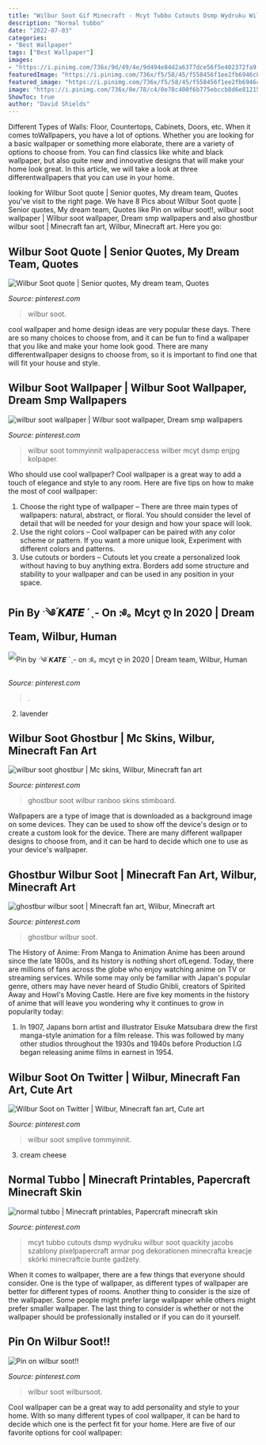 ```yaml
---
title: "Wilbur Soot Gif Minecraft - Mcyt Tubbo Cutouts Dsmp Wydruku Wilbur Soot Quackity Jacobs Szablony Pixelpapercraft Armar Pog Dekorationen Minecrafta Kreacje Skórki Minecraftcie Bunte Gadżety"
description: "Normal tubbo"
date: "2022-07-03"
categories:
- "Best Wallpaper"
tags: ["Best Wallpaper"]
images:
- "https://i.pinimg.com/736x/9d/49/4e/9d494e84d2a6377dce56f5e402372fa9.jpg"
featuredImage: "https://i.pinimg.com/736x/f5/58/45/f558456f1ee2fb6946c8c45f09116834.jpg"
featured_image: "https://i.pinimg.com/736x/f5/58/45/f558456f1ee2fb6946c8c45f09116834.jpg"
image: "https://i.pinimg.com/736x/0e/78/c4/0e78c400f6b775ebccb8d6e812152e2e.jpg"
ShowToc: true
author: "David Shields"
---
```



Different Types of Walls: Floor, Countertops, Cabinets, Doors, etc.
When it comes toWallpapers, you have a lot of options. Whether you are looking for a basic wallpaper or something more elaborate, there are a variety of options to choose from. You can find classics like white and black wallpaper, but also quite new and innovative designs that will make your home look great. In this article, we will take a look at three differentwallpapers that you can use in your home.

	

		
looking for Wilbur Soot quote | Senior quotes, My dream team, Quotes you've visit to the right page. We have 8 Pics about Wilbur Soot quote | Senior quotes, My dream team, Quotes like Pin on wilbur soot!!, wilbur soot wallpaper | Wilbur soot wallpaper, Dream smp wallpapers and also ghostbur wilbur soot | Minecraft fan art, Wilbur, Minecraft art. Here you go:
		
    
## Wilbur Soot Quote | Senior Quotes, My Dream Team, Quotes

<img loading=lazy src="https://i.pinimg.com/736x/18/c3/ac/18c3ac8976c317343d91ad2686ffde71.jpg" onerror="this.onerror=null;this.src='https://tse2.mm.bing.net/th?id=OIP.TYiYrhKbmu10088Mv-9t4gHaNK&amp;pid=15.1';" alt="Wilbur Soot quote | Senior quotes, My dream team, Quotes">

_Source: pinterest.com_

>wilbur soot. 

	

cool wallpaper and home design ideas are very popular these days. There are so many choices to choose from, and it can be fun to find a wallpaper that you like and make your home look good. There are many differentwallpaper designs to choose from, so it is important to find one that will fit your house and style.

    
## Wilbur Soot Wallpaper | Wilbur Soot Wallpaper, Dream Smp Wallpapers

<img loading=lazy src="https://i.pinimg.com/736x/9d/49/4e/9d494e84d2a6377dce56f5e402372fa9.jpg" onerror="this.onerror=null;this.src='https://tse1.mm.bing.net/th?id=OIP.7-D2n-GMrVX_akhgGkJNegHaNK&amp;pid=15.1';" alt="wilbur soot wallpaper | Wilbur soot wallpaper, Dream smp wallpapers">

_Source: pinterest.com_

>wilbur soot tommyinnit wallpaperaccess wilber mcyt dsmp enjpg kolpaper. 

	

Who should use cool wallpaper?
Cool wallpaper is a great way to add a touch of elegance and style to any room. Here are five tips on how to make the most of cool wallpaper: 
1) Choose the right type of wallpaper – There are three main types of wallpapers: natural, abstract, or floral. You should consider the level of detail that will be needed for your design and how your space will look. 
2) Use the right colors – Cool wallpaper can be paired with any color scheme or pattern. If you want a more unique look, Experiment with different colors and patterns. 
3) Use cutouts or borders – Cutouts let you create a personalized look without having to buy anything extra. Borders add some structure and stability to your wallpaper and can be used in any position in your space.

    
## Pin By ˑ༄ؘؘ 𝙆𝘼𝙏𝙀 ˊˎ- On :༅｡ Mcyt ღ In 2020 | Dream Team, Wilbur, Human

<img loading=lazy src="https://i.pinimg.com/736x/0e/78/c4/0e78c400f6b775ebccb8d6e812152e2e.jpg" onerror="this.onerror=null;this.src='https://tse4.mm.bing.net/th?id=OIP.Zj1Q9aQdAyE6Qza8lT9_xAHaHa&amp;pid=15.1';" alt="Pin by ˑ༄ؘؘ 𝙆𝘼𝙏𝙀 ˊˎ- on :༅｡ mcyt ღ in 2020 | Dream team, Wilbur, Human">

_Source: pinterest.com_

>. 

	

2. lavender 

    
## Wilbur Soot Ghostbur | Mc Skins, Wilbur, Minecraft Fan Art

<img loading=lazy src="https://i.pinimg.com/736x/52/af/fc/52affcd5fdbfeb10d42ffe80c49a3c2c.jpg" onerror="this.onerror=null;this.src='https://tse2.mm.bing.net/th?id=OIP.4XotZwYruty-HxwjPdEfPgAAAA&amp;pid=15.1';" alt="wilbur soot ghostbur | Mc skins, Wilbur, Minecraft fan art">

_Source: pinterest.com_

>ghostbur soot wilbur ranboo skins stimboard. 

	

Wallpapers are a type of image that is downloaded as a background image on some devices. They can be used to show off the device's design or to create a custom look for the device. There are many different wallpaper designs to choose from, and it can be hard to decide which one to use as your device's wallpaper.

    
## Ghostbur Wilbur Soot | Minecraft Fan Art, Wilbur, Minecraft Art

<img loading=lazy src="https://i.pinimg.com/736x/f5/58/45/f558456f1ee2fb6946c8c45f09116834.jpg" onerror="this.onerror=null;this.src='https://tse4.mm.bing.net/th?id=OIP.-TyiS2vt5OtrQoArfdtogwHaIm&amp;pid=15.1';" alt="ghostbur wilbur soot | Minecraft fan art, Wilbur, Minecraft art">

_Source: pinterest.com_

>ghostbur wilbur soot. 

	

The History of Anime: From Manga to Animation
Anime has been around since the late 1800s, and its history is nothing short ofLegend. Today, there are millions of fans across the globe who enjoy watching anime on TV or streaming services. While some may only be familiar with Japan's popular genre, others may have never heard of Studio Ghibli, creators of Spirited Away and Howl's Moving Castle. Here are five key moments in the history of anime that will leave you wondering why it continues to grow in popularity today:
1) In 1907, Japans born artist and illustrator Eisuke Matsubara drew the first manga-style animation for a film release. This was followed by many other studios throughout the 1930s and 1940s before Production I.G began releasing anime films in earnest in 1954.

    
## Wilbur Soot On Twitter | Wilbur, Minecraft Fan Art, Cute Art

<img loading=lazy src="https://i.pinimg.com/736x/f8/44/93/f84493d488ded03c84ceac621ef2b8ec.jpg" onerror="this.onerror=null;this.src='https://tse2.mm.bing.net/th?id=OIP.jCkQI0HdQqFNlHDGvxd3vwHaE5&amp;pid=15.1';" alt="Wilbur Soot on Twitter | Wilbur, Minecraft fan art, Cute art">

_Source: pinterest.com_

>wilbur soot smplive tommyinnit. 

	

3. cream cheese 

    
## Normal Tubbo | Minecraft Printables, Papercraft Minecraft Skin

<img loading=lazy src="https://i.pinimg.com/736x/3b/65/61/3b656103ae4a0597a39e6902e4b48247.jpg" onerror="this.onerror=null;this.src='https://tse3.mm.bing.net/th?id=OIP.NwbKQImStfgVZqADOb022QHaKe&amp;pid=15.1';" alt="normal tubbo | Minecraft printables, Papercraft minecraft skin">

_Source: pinterest.com_

>mcyt tubbo cutouts dsmp wydruku wilbur soot quackity jacobs szablony pixelpapercraft armar pog dekorationen minecrafta kreacje skórki minecraftcie bunte gadżety. 

	

When it comes to wallpaper, there are a few things that everyone should consider. One is the type of wallpaper, as different types of wallpaper are better for different types of rooms. Another thing to consider is the size of the wallpaper. Some people might prefer large wallpaper while others might prefer smaller wallpaper. The last thing to consider is whether or not the wallpaper should be professionally installed or if you can do it yourself.

    
## Pin On Wilbur Soot!!

<img loading=lazy src="https://i.pinimg.com/736x/62/c7/bc/62c7bcbb4876e188234056a11a630ef9.jpg" onerror="this.onerror=null;this.src='https://tse2.mm.bing.net/th?id=OIP.5OxQ8rcpuu2cvG2RopAqfwHaJ3&amp;pid=15.1';" alt="Pin on wilbur soot!!">

_Source: pinterest.com_

>wilbur soot wilbursoot. 

	

Cool wallpaper can be a great way to add personality and style to your home. With so many different types of cool wallpaper, it can be hard to decide which one is the perfect fit for your home. Here are five of our favorite options for cool wallpaper: 

